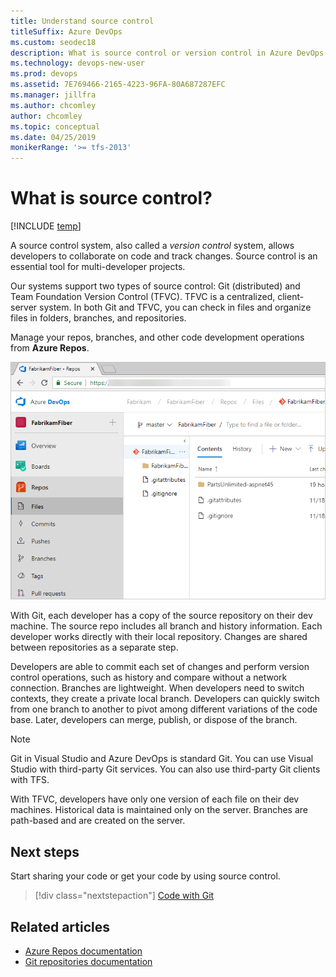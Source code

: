 ```yaml
---
title: Understand source control
titleSuffix: Azure DevOps
ms.custom: seodec18
description: What is source control or version control in Azure DevOps & Team Foundation Server?  
ms.technology: devops-new-user 
ms.prod: devops
ms.assetid: 7E769466-2165-4223-96FA-80A687287EFC
ms.manager: jillfra
ms.author: chcomley
author: chcomley
ms.topic: conceptual
ms.date: 04/25/2019
monikerRange: '>= tfs-2013'
---
```


# What is source control?

[!INCLUDE [temp](../_shared/version-vsts-tfs-all-versions.md)]

A source control system, also called a *version control* system, allows developers to collaborate on code and track changes. Source control is an essential tool for multi-developer projects.  

Our systems support two types of source control: Git (distributed) and Team Foundation Version Control (TFVC). TFVC is a centralized, client-server system. In both Git and TFVC, you can check in files and organize files in folders, branches, and repositories.

Manage your repos, branches, and other code development operations from **Azure Repos**.

![Repos, code GitHub](_img/code-git-hub.png)

With Git, each developer has a copy of the source repository on their dev machine. The source repo includes all branch and history information. Each developer works directly with their local repository. Changes are shared between repositories as a separate step.

Developers are able to commit each set of changes and perform version control operations, such as history and compare without a network connection. Branches are lightweight. When developers need to switch contexts, they create a private local branch. Developers can quickly switch from one branch to another to pivot among different variations of the code base. Later, developers can merge, publish, or dispose of the branch.

> [!NOTE]
> Git in Visual Studio and Azure DevOps is standard Git. You can use Visual Studio with third-party Git services. You can also use third-party Git clients with TFS.

With TFVC, developers have only one version of each file on their dev machines. Historical data is maintained only on the server. Branches are path-based and are created on the server.

## Next steps 

Start sharing your code or get your code by using source control.  

> [!div class="nextstepaction"]
> [Code with Git](code-with-git.md)

## Related articles

* [Azure Repos documentation](../repos/index.md)
* [Git repositories documentation](../repos/git/index.md)
